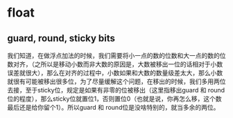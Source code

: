 # float

## guard, round, sticky bits
我们知道，在做浮点加法的时候，我们需要将小一点的数的位数和大一点的数的位数对齐，（之所以是移动小数而非大数的原因是，大数被移出一位的话相对于小数误差就很大），那么在对齐的过程中，小数如果和大数的数量级差太大，那么小数就很有可能被移出很多位，为了尽量缓解这个问题，在移出的时候，我们多用两位去接，至于sticky位，规定是如果有非零的位被移出（这里指移出guard 和 round位的程度），那么sticky位就置位1，否则置位0（也就是说，你再怎么移，这个数最后还是给你留个1）。所以guard 和 round位是没啥特别的，就当多余的两位。